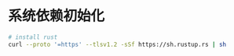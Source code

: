 # 系统依赖初始化

```bash
# install rust
curl --proto '=https' --tlsv1.2 -sSf https://sh.rustup.rs | sh
```
